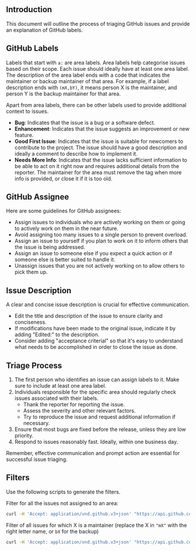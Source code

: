 <!-- Copyright © SixtyFPS GmbH <info@slint.dev> ; SPDX-License-Identifier: MIT -->
## Introduction

This document will outline the process of triaging GitHub issues and provide an explanation of GitHub labels.

## GitHub Labels

Labels that start with `a:` are area labels.
Area labels help categorise issues based on their scope. Each issue should ideally have at least one area label.
The description of the area label ends with a code that indicates the maintainer or backup maintainer of that area.
For example, if a label description ends with `(mX,bY)`, it means person X is the maintainer, and person Y is the backup maintainer for that area.

Apart from area labels, there can be other labels used to provide additional context to issues.

- **Bug**: Indicates that the issue is a bug or a software defect.
- **Enhancement**: Indicates that the issue suggests an improvement or new feature.
- **Good First Issue**: Indicates that the issue is suitable for newcomers to contribute to the project.
   The issue should have a good description and ideally a comment to describe how to implement it.
- **Needs More Info**: Indicates that the issue lacks sufficient information to be able to act on it right now and requires additional details from the reporter.
  The maintainer for the area must remove the tag when more info is provided, or close it if it is too old.

## GitHub Assignee

Here are some guidelines for GitHub assignees:
- Assign issues to individuals who are actively working on them or going to actively work on them in the near future.
- Avoid assigning too many issues to a single person to prevent overload.
- Assign an issue to yourself if you plan to work on it to inform others that the issue is being addressed.
- Assign an issue to someone else if you expect a quick action or if someone else is better suited to handle it.
- Unassign issues that you are not actively working on to allow others to pick them up.

## Issue Description

A clear and concise issue description is crucial for effective communication.
- Edit the title and description of the issue to ensure clarity and conciseness.
- If modifications have been made to the original issue, indicate it by adding "Edited:" to the description.
- Consider adding "acceptance criterial" so that it's easy to understand what needs to be accomplished in order to close the issue as done.

## Triage Process

1. The first person who identifies an issue can assign labels to it. Make sure to include at least one area label.
2. Individuals responsible for the specific area should regularly check issues associated with their labels.
   - Thank the reporter for reporting the issue.
   - Assess the severity and other relevant factors.
   - Try to reproduce the issue and request additional information if necessary.
3. Ensure that most bugs are fixed before the release, unless they are low priority.
4. Respond to issues reasonably fast. Ideally, within one business day.

Remember, effective communication and prompt action are essential for successful issue triaging.

## Filters

Use the following scripts to generate the filters.

Filter for all the issues not assigned to an area:

```sh
curl -H 'Accept: application/vnd.github.v3+json' "https://api.github.com/repos/slint-ui/slint/labels?per_page=100&page=1" | jq -r '.[].name'  | grep "^a:" | sed 's/^\(.*\)$/-label:\\\"\1\\\"/' | xargs echo
```

Filter of all issues for which X is a maintainer  (replace the X in `"mX"` with the right letter name, or `bX` for the backup)

```sh
curl -H 'Accept: application/vnd.github.v3+json' "https://api.github.com/repos/slint-ui/slint/labels?per_page=100&page=1" | jq -r '.[] | select(.description | contains("mX")) | .name' | awk '{printf "\"%s\",", $0}' | sed 's/^\(.*\),$/label:\1\n/'
```
